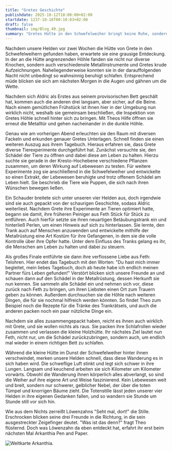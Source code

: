 ```yaml
---
title: "Gretes Geschichte"
publishdate: 2025-10-12T10:00:00+02:00
startdate: 1237-10-16T00:10:03+02:00
draft: false
thumbnail: img/Blog_49.jpg
summary: "Gretes Hütte in den Schwefelweiher bringt keine Ruhe, sondern neue Schrecken. Zwischen Knochen, blutigen Werkzeugen und Gretes finsteren Notizen stoßen unsere Helden auf eine Wahrheit, die ihnen das Blut in den Adern gefrieren lässt. Was sie dort entdecken, erfahrt ihr hier: "
---
```


Nachdem unsere Helden vor zwei Wochen die Hütte von Grete in den Schwefelweihern gefunden haben, erwartete sie eine grausige Entdeckung. In der an die Hütte angrenzenden Höhle fanden sie nicht nur diverse Knochen, sondern auch verschiedenste Metallinstrumente und Gretes krude Aufzeichnungen. Naheliegenderweise konnten sie in der darauffolgenden Nacht nicht unbedingt so wahnsinnig beruhigt schlafen. Entsprechend müde blicken sie sich am nächsten Morgen in die Augen und gähnen um die Wette.

Nachdem sich Aldric als Erstes aus seinem provisorischen Bett geschält hat, kommen auch die anderen drei langsam, aber sicher, auf die Beine. Nach einem gemütlichen Frühstück ist ihnen hier in der Umgebung nun wirklich nicht, weshalb sie gemeinsam beschließen, die Inspektion von Gretes Höhle schnell hinter sich zu bringen. Mit Theos Hilfe öffnen sie erneut die Metalltür und gehen nacheinander in die dunkle Höhle.

Genau wie am vorherigen Abend erleuchten sie den Raum mit diversen Fackeln und erkunden genauer Gretes Unterlagen. Schnell finden sie einen weiteren Auszug aus ihrem Tagebuch. Hieraus erfahren sie, dass Grete diverse Tierexperimente durchgeführt hat. Zunächst versuchte sie, den Schädel der Tiere zu öffnen und dabei diese am Leben zu halten. Hierzu suchte sie gerade in der Kresto-Hochebene verschiedene Pflanzen zusammen, um deren Wirkung auf Lebewesen zu testen. Für weitere Experimente zog sie anschließend in die Schwefelweiher und entwickelte so einen Extrakt, der Lebewesen beruhigte und trotz offenem Schädel am Leben hielt. Sie beschrieb die Tiere wie Puppen, die sich nach ihren Wünschen bewegen ließen.

Ein Schauder breitete sich unter unseren vier Helden aus, doch irgendwie sind sie auch gepackt von der schaurigen Geschichte, sodass Aldric weiterliest. Nachdem Grete ihre Experimente an Tieren optimiert hatte, begann sie damit, ihre früheren Peiniger aus Feth Stück für Stück zu entführen. Auch hierfür setzte sie ihren neuartigen Betäubungstrank ein und hinterließ Perlen, um einen Hinweis auf sich zu hinterlassen. Sie lernte, den Trank auch auf Menschen anzuwenden und entwickelte mithilfe der Metallrüstung eine Art Kostüm für ihre Gefangenen, in dem sie die volle Kontrolle über ihre Opfer hatte. Unter dem Einfluss des Tranks gelang es ihr, die Menschen am Leben zu halten und dabei zu steuern.

Als großes Finale entführte sie dann ihre verflossene Liebe aus Feth: Telohren. Hier endet das Tagebuch mit den Worten: "Du hast mich immer begleitet, mein liebes Tagebuch, doch ab heute habe ich endlich meinen Partner fürs Leben gefunden!" Verstört blicken sich unsere Freunde an und schauen dann auf den Schädel in der Metallrüstung, dessen Herkunft sie nun kennen. Sie sammeln alle Schädel ein und nehmen sich vor, diese zurück nach Feth zu bringen, um ihren Liebsten einen Ort zum Trauern geben zu können. Außerdem durchsuchen sie die Höhle nach weiteren Dingen, die für sie nochmal hilfreich werden könnten. So findet Theo zum Beispiel noch die Rezepte für die Tränke des Trankrätsels, und auch die anderen packen noch ein paar nützliche Dinge ein.

Nachdem sie alles zusammengepackt haben, reicht es ihnen auch wirklich mit Grete, und sie wollen nichts als raus. Sie packen ihre Schlafrollen wieder zusammen und verlassen die kleine Holzhütte. Ihr nächstes Ziel lautet nun Feth, nicht nur, um die Schädel zurückzubringen, sondern auch, um endlich mal wieder in einem richtigen Bett zu schlafen.

Während die kleine Hütte im Dunst der Schwefelweiher hinter ihnen verschwindet, merken unsere Helden schnell, dass diese Wanderung es in sich haben wird. Die schweflige Luft stinkt und legt sich schwer in ihre Lungen. Langsam und keuchend arbeiten sie sich Kilometer um Kilometer vorwärts. Obwohl die Wanderung ihnen körperlich alles abverlangt, so sind die Weiher auf ihre eigene Art und Weise faszinierend. Kein Lebewesen weit und breit, sondern nur schwerer, gelblicher Nebel, der über die toten Tümpel und knorrigen Bäume zieht. Die Totenstille lässt jeden unserer vier Helden in ihre eigenen Gedanken fallen, und so wandern sie Stunde um Stunde still vor sich hin.

Wie aus dem Nichts zerreißt Löwenzahns "Seht mal, dort!" die Stille. Erschrocken blicken seine drei Freunde in die Richtung, in die sein ausgestreckter Zeigefinger deutet. "Was ist das denn?" fragt Theo flüsternd. Doch was Löwenzahn da eben entdeckt hat, erfahrt ihr erst beim nächsten Mal Arkanthia Pen and Paper.

<div class="img-max center">
  <img class="img-fluid" title="Weltkarte Arkanthia" alt="Weltkarte Arkanthia." src="/img/Arkanthia_Full_Map_Schwefelweiher.jpg" />
</div>
